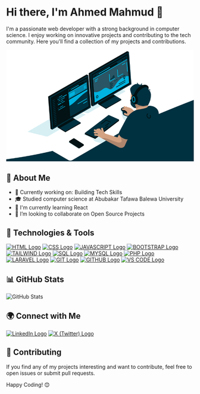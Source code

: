 # Hi there, I'm Ahmed Mahmud 👋

I'm a passionate web developer with a strong background in computer science. I enjoy working on innovative projects and contributing to the tech community. Here you'll find a collection of my projects and contributions.

![Developer GIF](/index.gif)

## 🚀 About Me

- 💼 Currently working on: Building Tech Skills
- 🎓 Studied computer science at Abubakar Tafawa Balewa University
- 🌱 I'm currently learning React
- 👯 I’m looking to collaborate on Open Source Projects

## 🔧 Technologies & Tools

[![HTML Logo](https://img.icons8.com/fluency/48/html-5.png)](https://www.w3schools.com/html/)
[![CSS Logo](https://img.icons8.com/fluency/48/css3.png)](https://www.w3schools.com/css/)
[![JAVASCRIPT Logo](https://img.icons8.com/fluency/48/javascript.png)](https://www.w3schools.com/js/)
[![BOOTSTRAP Logo](https://img.icons8.com/fluency/48/bootstrap.png)](https://getbootstrap.com/)
[![TAILWIND Logo](https://img.icons8.com/fluency/48/tailwind_css.png)](https://tailwindcss.com/)
[![SQL Logo](https://img.icons8.com/arcade/48/sql.png)](https://www.w3schools.com/sql/)
[![MYSQL Logo](https://img.icons8.com/fluency/48/mysql-logo.png)](https://www.mysql.com/)
[![PHP Logo](https://img.icons8.com/officel/48/php-logo.png)](https://www.php.net/)
[![LARAVEL Logo](https://img.icons8.com/fluency/48/laravel.png)](https://laravel.com/)
[![GIT Logo](https://img.icons8.com/color/48/git.png)](https://git-scm.com/)
[![GITHUB Logo](https://img.icons8.com/fluency/48/github.png)](https://github.com/)
[![VS CODE Logo](https://img.icons8.com/fluency/48/visual-studio-code-insides.png)](https://code.visualstudio.com/)

## 📊 GitHub Stats

![GitHub Stats](https://github-readme-stats.vercel.app/api?username=dDevAhmed&show_icons=true&count_private=true&hide=prs&theme=radical)

## 🌍 Connect with Me

[![LinkedIn Logo](https://img.icons8.com/fluency/48/linkedin.png)](http://linkedin.com/in/ahmedmahmud)
[![X (Twitter) Logo](https://img.icons8.com/fluency/48/twitterx--v1.png)](https://x.com/ddevahmed)

## 🤝 Contributing

If you find any of my projects interesting and want to contribute, feel free to open issues or submit pull requests.

Happy Coding! 😊
